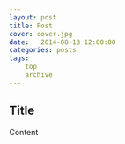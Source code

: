 ```yaml
---
layout: post
title: Post 
cover: cover.jpg
date:   2014-08-13 12:00:00
categories: posts
tags:
    top
    archive
---
```


## Title 

Content
